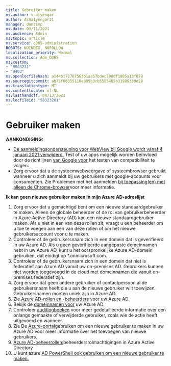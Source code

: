 ```yaml
---
title: Gebruiker maken
ms.author: v-aiyengar
author: AshaIyengar21
manager: dansimp
ms.date: 03/11/2021
ms.audience: Admin
ms.topic: article
ms.service: o365-administration
ROBOTS: NOINDEX, NOFOLLOW
localization_priority: Normal
ms.collection: Adm_O365
ms.custom:
- "9003231"
- "9403"
ms.openlocfilehash: a144b172787563b1aa57bdec790df1805a13f078
ms.sourcegitcommit: ab75f66355116e995b3cb5505465b31989339e28
ms.translationtype: MT
ms.contentlocale: nl-NL
ms.lasthandoff: 08/13/2021
ms.locfileid: "58323281"
---
```

# <a name="create-user"></a>Gebruiker maken

**AANKONDIGING:**

- [De aanmeldingsondersteuning voor WebView bij Google wordt vanaf 4 januari 2021 verwijderd.](https://docs.microsoft.com/azure/active-directory/external-identities/google-federation#deprecation-of-webview-sign-in-support) Test of uw apps mogelijk worden beïnvloed door de richtlijnen [van Google voor](https://go.microsoft.com/fwlink/?linkid=2157323) het testen van compatibiliteit te volgen.
- Zorg ervoor dat u de systeemwebweergave of systeembrowser gebruikt wanneer u zich aanmeldt bij uw gebruikers met google-accounts voor consumenten. Zie Problemen met het aanmelden [bij toepassing(en) met alleen de Chrome-browser](https://docs.microsoft.com/office365/troubleshoot/miscellaneous/chrome-behavior-affects-applications)voor meer informatie.

**Ik kan geen nieuwe gebruiker maken in mijn Azure AD-adreslijst**

1. Zorg ervoor dat u gemachtigd bent om een nieuwe standaardgebruiker te maken. Alleen de globale beheerder of de rol van gebruikerbeheerder in Azure Active Directory (AD) kan een nieuwe standaardgebruiker maken. Als u niet in een van deze rollen zit, vraagt u een beheerder om u toe te voegen aan een van deze rollen of om het nieuwe gebruikersaccount voor u te maken.
1. Controleer of de gebruikersnaam zich in een domein dat is geverifieerd in uw Azure AD. Als u geen geverifieerde aangepaste domeinnamen hebt in uw Azure AD, kunt u het oorspronkelijke Azure AD-domein gebruiken, dat eindigt op *.onmicrosoft.com.
1. Controleer of de gebruikersnaam zich in een domein dat niet is federatief aan Azure AD vanuit uw on-premises AD. Gebruikers kunnen niet worden toegevoegd in de cloud met domeinnamen die vanuit on-premises federatief zijn.
1. Zorg ervoor dat geen andere gebruiker of contactpersoon al de gebruikersnaam heeft die u aan de nieuwe gebruiker wilt toewijzen. Gebruikersnamen moeten uniek zijn in Azure AD.
1. Zie [Azure AD-rollen en -beheerders](https://portal.azure.com/#blade/Microsoft_AAD_IAM/ActiveDirectoryMenuBlade/RolesAndAdministrators) voor uw Azure AD.
1. Bekijk de [domeinnamen voor](https://portal.azure.com/#blade/Microsoft_AAD_IAM/ActiveDirectoryMenuBlade/RolesAndAdministrators) uw Azure AD.
1. Controleer [auditlogboeken](https://portal.azure.com/#blade/Microsoft_AAD_IAM/ActiveDirectoryMenuBlade/RolesAndAdministrators) voor meer gedetailleerde informatie over een onlangs gemaakte of verwijderde gebruiker, zoals wie de actie heeft uitgevoerd en wanneer.
1. Zie De [Azure-portal](https://docs.microsoft.com/azure/active-directory/active-directory-users-create-azure-portal)gebruiken om een nieuwe gebruiker te maken in uw Azure AD voor meer informatie over het toevoegen van nieuwe gebruikers.
1. [Azure AD-beheerrollen:](https://docs.microsoft.com/azure/active-directory/active-directory-assign-admin-roles)beheerdersrolmachtigingen in Azure Active Directory
1. U kunt azure [AD PowerShell ook gebruiken om een nieuwe gebruiker te maken.](https://docs.microsoft.com/powershell/module/azuread/new-azureaduser?view=azureadps-2.0)
